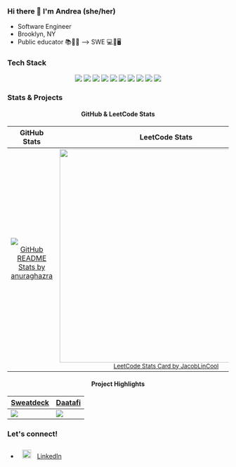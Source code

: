 ### Hi there 👋 I'm Andrea (she/her)
* Software Engineer
* Brooklyn, NY
* Public educator 📚📓📝 --> SWE 💻📱🖥

### Tech Stack
<!-- <img style="margin: 10px" src="https://cdn.worldvectorlogo.com/logos/javascript-1.svg" alt="JavaScript" height="18" /> JavaScript | <img style="margin: 20px" src="https://cdn.worldvectorlogo.com/logos/react-2.svg" alt="React" height="18" /> React | <img style="margin: 20px" src="https://cdn.worldvectorlogo.com/logos/redux.svg" alt="Redux" height="18" /> Redux | <img style="margin: 20px" src="https://cdn.worldvectorlogo.com/logos/react-2.svg" alt="Express" height="18" /> Express | <img style="margin: 20px" src="https://cdn.worldvectorlogo.com/logos/postgresql.svg" alt="PostgreSQL" height="18" /> PostgreSQL | <img style="margin: 20px" src="https://cdn.worldvectorlogo.com/logos/firebase-1.svg" alt="firebase" height="18" /> Cloud Firebase | <img style="margin: 10px" src="https://cdn.worldvectorlogo.com/logos/html-1.svg" alt="HTML5" height="18" /> HTML5 | <img style="margin: 20px" src="https://cdn.worldvectorlogo.com/logos/css-3.svg" alt="CSS" height="18" /> CSS | <img style="margin: 20px" src="https://cdn.worldvectorlogo.com/logos/tailwind-css-2.svg" alt="TailwindCSS" height="18" /> TailwindCSS -->

<div display="flex" align="center">
  <a href="https://www.javascript.com/"><img src="https://img.shields.io/badge/code-JavaScript-teal?style=plastic&logo=javascript&logoColor=white&color=dbba4d"/></a>
  <a href="https://developer.mozilla.org/en-US/docs/Web/HTML"><img src="https://img.shields.io/badge/backend-HTML5-purple?style=plastic&logo=html5&logoColor=white&color=2bbc8a"/></a>
  <a href="https://www.w3.org/Style/CSS/"><img src="https://img.shields.io/badge/backend-CSS3-purple?style=plastic&logo=css3&logoColor=white&color=2bbc8a"/></a>
  <a href="https://reactjs.org/"><img src="https://img.shields.io/badge/frontend-React-teal?style=plastic&logo=react&logoColor=white&color=2bbc8a"/></a>
  <a href="https://redux.js.org/"><img src="https://img.shields.io/badge/frontend-Redux-teal?style=plastic&logo=redux&logoColor=white&color=2bbc8a"/></a>
  <a href="https://expressjs.com/"><img src="https://img.shields.io/badge/backend-Express-purple?style=plastic&logo=express&logoColor=white&color=980acc"/></a>
  <a href="https://www.postgresql.org/"><img src="https://img.shields.io/badge/backend-PostgreSQL-purple?style=plastic&logo=postgreSQL&logoColor=white&color=980acc"/></a>
  <a href="https://firebase.google.com/"><img src="https://img.shields.io/badge/backend-Firebase-purple?style=plastic&logo=firebase&logoColor=white&color=980acc"/></a>
  <a href="https://sequelize.org/"><img src="https://img.shields.io/badge/backend-Sequelize-purple?style=plastic&logo=sequelize&logoColor=white&color=980acc"/></a>
  <a href="https://en.wikipedia.org/wiki/SQL/"><img src="https://img.shields.io/badge/backend-SQL-purple?style=plastic&logo=sql&logoColor=white&color=980acc"/></a>
</div>

### Stats & Projects

<div align="center">
  <h4 align="center">GitHub & LeetCode Stats</h4>
</div>

<table>
    <thead>
      <th><div align="center">GitHub Stats</div></th>
      <th><div align="center">LeetCode Stats</div></th>
    </thead>
    <tr>
    <td>
      <img src="https://github-readme-stats.vercel.app/api?username=coollikeabreeze&theme=midnight-purple" /></br>
      <a href="https://www.leetcode.com"><div align="center"><sup><a href="https://github.com/anuraghazra/github-readme-stats">GitHub README Stats by anuraghazra</a></sup></div></a>
    </td>
    <td>
       <img width="485" src="https://leetcode.card.workers.dev/?username=coollikeabreeze&theme=dark" /></br>
       <div align="center"><sup><a href="https://github.com/JacobLinCool/LeetCode-Stats-Card">LeetCode Stats Card by JacobLinCool</a></sup></div>
    </td>
  </tr>
</table


<div align="center">
  <h4 align="center">Project Highlights</h4>
</div>

<div align="center">
<table align="center">
    <thead>
      <th><div align="center"><a href="https://github.com/Charmander-Cluster/sweatdeck">Sweatdeck</a></div></th>
      <th><div align="center"><a href="https://github.com/coollikeabreeze/stackathon-daatafi">Daatafi</a></div></th>
  </thead>
  
  <tr>
    <td><a href="https://github.com/Charmander-Cluster/sweatdeck"><img src="https://github-readme-stats.vercel.app/api/pin/?username=Charmander-Cluster&repo=sweatdeck&theme=slateorange"/></a></td>
    <td><img src="https://github-readme-stats.vercel.app/api/pin/?username=coollikeabreeze&repo=stackathon-daatafi&theme=slateorange"/></td>
  </tr>
  </table>
</div>


<!-- ### LeetCode Stats
[![Leetcode Stats](https://leetcode.card.workers.dev/?username=coollikeabreeze&theme=dark)](https://leetcode.com/coollikeabreeze) -->

### Let's connect!
* <img style="margin: 10px" src="https://cdn.worldvectorlogo.com/logos/linkedin-icon-2.svg" alt="Tailwind" height="20" /> [LinkedIn](http://linkedin.com/in/khanandrea)

<!--
**coollikeabreeze/coollikeabreeze** is a ✨ _special_ ✨ repository because its `README.md` (this file) appears on your GitHub profile.

Here are some ideas to get you started:

- 🔭 I’m currently working on ...
- 🌱 I’m currently learning ...
- 👯 I’m looking to collaborate on ...
- 🤔 I’m looking for help with ...
- 💬 Ask me about ...
- 📫 How to reach me: ...
- 😄 Pronouns: ...
- ⚡ Fun fact: ...
-->


<!-- <div align="center" display="flex">
  <div>
    <img src="https://github-readme-stats.vercel.app/api?username=coollikeabreeze&theme=midnight-purple" /></br>
    <sup><a href="https://github.com/anuraghazra/github-readme-stats">GitHub README Stats by anuraghazra</a></sup>
  </div>
  <div>
  <img height="195" src= "https://leetcode.card.workers.dev/?username=coollikeabreeze&theme=dark" /> </br>
  <sup><a href="https://github.com/JacobLinCool/LeetCode-Stats-Card">LeetCode Stats Card by JacobLinCool</a></sup>
  </div>
</div> 

<sup>[GitHub README Stats by anuraghazra](https://github.com/anuraghazra/github-readme-stats) </sup></br>
<sup>[LeetCode Stats Card by JacobLinCool](https://github.com/JacobLinCool/LeetCode-Stats-Card)</sup> -->
